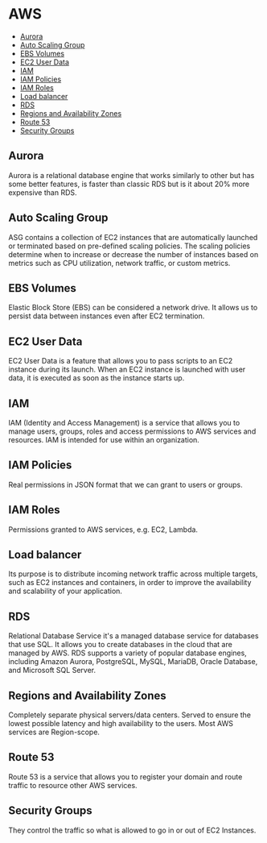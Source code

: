 # AWS
- [Aurora](#aurora)
- [Auto Scaling Group](#auto_scaling_group)
- [EBS Volumes](#ebs_volumes)
- [EC2 User Data](#ec2_user_data)
- [IAM](#iam)
- [IAM Policies](#iam_policies)
- [IAM Roles](#iam_roles)
- [Load balancer](#load-balancer)
- [RDS](#rds)
- [Regions and Availability Zones](#regions_and_availability_zones)
- [Route 53](#route_53)
- [Security Groups](#security_groups)

## Aurora <a name="aurora"></a>
Aurora is a relational database engine that works similarly to other but has some better features, is faster than classic RDS but is it about 20% more expensive than RDS.
## Auto Scaling Group <a name="auto_scaling_group"></a>
ASG contains a collection of EC2 instances that are automatically launched or terminated based on pre-defined scaling policies. The scaling policies determine when to increase or decrease the number of instances based on metrics such as CPU utilization, network traffic, or custom metrics.

## EBS Volumes <a name="ebs_volumes"></a>
Elastic Block Store (EBS) can be considered a network drive. It allows us to persist data between instances even after EC2 termination.
## EC2 User Data <a name="ec2_user_data"></a>
EC2 User Data is a feature that allows you to pass scripts to an EC2 instance during its launch. When an EC2 instance is launched with user data, it is executed as soon as the instance starts up. 

## IAM <a name="iam"></a>
IAM (Identity and Access Management) is a service that allows you to manage users, groups, roles and access permissions to AWS services and resources. IAM is intended for use within an organization.

## IAM Policies <a name="iam_policies"></a>
Real permissions in JSON format that we can grant to users or groups.

## IAM Roles <a name="iam_roles"></a>
Permissions granted to AWS services, e.g. EC2, Lambda.

## Load balancer <a name="load_balancer"></a>
Its purpose is to distribute incoming network traffic across multiple targets, such as EC2 instances and containers, in order to improve the availability and scalability of your application.

## RDS <a name="rds"></a>
Relational Database Service it's a managed database service for databases that use SQL. It allows you to create databases in the cloud that are managed by AWS. RDS supports a variety of popular database engines, including Amazon Aurora, PostgreSQL, MySQL, MariaDB, Oracle Database, and Microsoft SQL Server.

## Regions and Availability Zones <a name="regions_and_availability_zones"></a>
Completely separate physical servers/data centers. Served to ensure the lowest possible latency and high availability to the users. Most AWS services are Region-scope.

## Route 53 <a name="route_53"></a>
Route 53 is a service that allows you to register your domain and route traffic to resource other AWS services.
## Security Groups <a name="security_groups"></a>
They control the traffic so what is allowed to go in or out of EC2 Instances.
